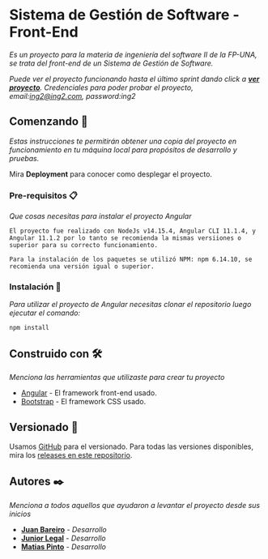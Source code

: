 # Sistema de Gestión de Software - Front-End

_Es un proyecto para la materia de ingeniería del software II de la FP-UNA, se trata del front-end de un Sistema de Gestión de Software._

_Puede ver el proyecto funcionando hasta el último sprint dando click a **[ver proyecto](https://back-end-inge2.herokuapp.com/#/login)**._
_Credenciales para poder probar el proyecto,_
_email:ing2@ing2.com,_
_password:ing2_

## Comenzando 🚀

_Estas instrucciones te permitirán obtener una copia del proyecto en funcionamiento en tu máquina local para propósitos de desarrollo y pruebas._

Mira **Deployment** para conocer como desplegar el proyecto.

### Pre-requisitos 📋

_Que cosas necesitas para instalar el proyecto Angular_

```
El proyecto fue realizado con NodeJs v14.15.4, Angular CLI 11.1.4, y Angular 11.1.2 por lo tanto se recomienda la mismas versiiones o superior para su correcto funcionamiento.

Para la instalación de los paquetes se utilizó NPM: npm 6.14.10, se recomienda una versión igual o superior.

```

### Instalación 🔧

_Para utilizar el proyecto de Angular necesitas clonar el repositorio luego ejecutar el comando:_

```
npm install
```

## Construido con 🛠️

_Menciona las herramientas que utilizaste para crear tu proyecto_

- [Angular](https://angular.io/) - El framework front-end usado.
- [Bootstrap](https://getbootstrap.com/) - El framework CSS usado.

## Versionado 📌

Usamos [GitHub](https://github.com/mpv-25/front-end-inge2) para el versionado. Para todas las versiones disponibles, mira los [releases en este repositorio](https://github.com/mpv-25/front-end-inge2/releases).

## Autores ✒️

_Menciona a todos aquellos que ayudaron a levantar el proyecto desde sus inicios_

- **[Juan Bareiro](https://github.com/jubacardo)** - _Desarrollo_
- **[Junior Legal](https://github.com/JLegal93)** - _Desarrollo_
- **[Matias Pinto](https://github.com/Matias25pinto)** - _Desarrollo_
